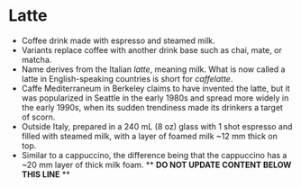 Latte
=====

* Coffee drink made with espresso and steamed milk.
* Variants replace coffee with another drink base such as chai, mate, or matcha.
* Name derives from the Italian _latte_, meaning milk. What is now called a latte in English-speaking countries is short for _caffelatte_.
* Caffe Mediterraneum in Berkeley claims to have invented the latte, but it was popularized in Seattle in the early 1980s and spread more widely in the early 1990s, when its sudden trendiness made its drinkers a target of scorn.
* Outside Italy, prepared in a 240 mL (8 oz) glass with 1 shot espresso and filled with steamed milk, with a layer of foamed milk ~12 mm thick on top.
* Similar to a cappuccino, the difference being that the cappuccino has a ~20 mm layer of thick milk foam.
** **DO NOT UPDATE CONTENT BELOW THIS LINE** **

